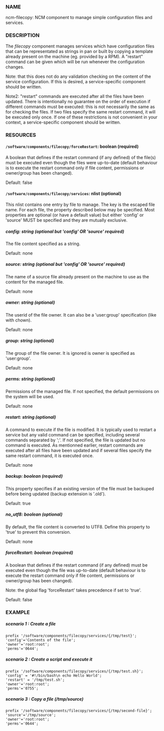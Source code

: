 ### NAME

ncm-filecopy: NCM component to manage simple configuration files and services.

### DESCRIPTION

The _filecopy_ component manages services which have
configuration files that can be representated as strings in pan or built by copying
a template already present on the machine (eg. provided by a RPM).  A "restart"
command can be given which will be run whenever the configuration
changes.

Note: that this does not do any validation checking on the content of
the service configuration.  If this is desired, a service-specific
component should be written.

Note2: "restart" commands are executed after all the files have been updated. There is intentionally no
guarantee on the order of execution if different commands must be executed: this is not necessarily the same
as for checking the files. If two files specify the same restart command, it will be executed only once. If
one of these restrictions is not convenient in your context, a service-specific
component should be written.

### RESOURCES

#### `/software/components/filecopy/forceRestart`: boolean (required)

A boolean that defines if the restart command (if any defined) of the file(s)
must be executed even though the files were up-to-date (default behaviour is to execute the
restart command only if file content, permissions or owner/group has been changed).

Default: false

#### `/software/components/filecopy/services`: nlist (optional)

This nlist contains one entry by file to manage. The key is the escaped file name. For each file, the
property described below may be specified. Most properties are optional (or have a default value) but either
'config' or 'source' MUST be specified and they are mutually exclusive.

##### config: string (optional but 'config' OR 'source' required)

The file content specified as a string.

Default: none

##### source: string (optional but 'config' OR 'source' required)

The name of a source file already present on the machine to use as the content for the managed file.

Default: none

##### owner: string (optional)

The userid of the file owner. It can also be a 'user:group' specification (like with chown).

Default: none

##### group: string (optional)

The group of the file owner. It is ignored is owner is specified as 'user:group'.

Default: none

##### perms: string (optional)

Permissions of the managed file. If not specified, the default permissions on the system will be used.

Default: none

##### restart: string (optional)

A command to execute if the file is modified. It is typically used to restart a service but any valid
command can be specified, including several commands separated by ';'. If not specified, the file is
updated but no command is executed. As mentionned earlier, restart commands are executed after all files
have been updated and if several files specify the same restart command, it is executed once.

Default: none

##### backup: boolean (required)

This property specifies if an existing version of the file must be backuped before being updated (backup
extension is '.old').

Default: true

##### no\_utf8: boolean (optional)

By default, the file content is converted to UTF8. Define this property to 'true' to prevent this
conversion.

Default: none

##### forceRestart: boolean (required)

A boolean that defines if the restart command (if any defined)
must be executed even though the file was up-to-date (default behaviour is to execute the
restart command only if file content, permissions or owner/group has been changed).

Note: the global flag 'forceRestart' takes precedence if set to 'true'.

Default: false

### EXAMPLE

##### scenario 1 : Create a file

    prefix '/software/components/filecopy/services/{/tmp/test}';
    'config'='Contents of the file';
    'owner'='root:root';
    'perms'='0644';

##### scenario 2 : Create a script and execute it

    prefix '/software/components/filecopy/services/{/tmp/test.sh}';
    'config' = '#!/bin/bash\n echo Hello World';
    'restart' = '/tmp/test.sh';
    'owner'='root:root';
    'perms'='0755';

##### scenario 3 : Copy a file (/tmp/source)

    prefix '/software/components/filecopy/services/{/tmp/second-file}';
    'source'='/tmp/source';
    'owner'='root:root';
    'perms'='0644';
